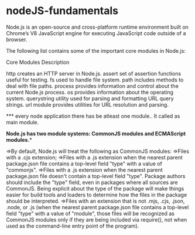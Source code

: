 # nodeJS-fundamentals

Node.js is an open-source and cross-platform runtime environment built on Chrome’s V8 JavaScript engine for executing JavaScript code outside of a browser.

The following list contains some of the important core modules in Node.js:

Core Modules              	Description

http	             creates an HTTP server in Node.js.
assert	           set of assertion functions useful for testing.
fs	               used to handle file system.
path	             includes methods to deal with file paths.
process          	 provides information and control about the current Node.js process.
os	               provides information about the operating system.
querystring	       utility used for parsing and formatting URL query strings.
url	               module provides utilities for URL resolution and parsing.


*** every node application there has be atleast one module.. It called as main module.

**Node.js has two module systems: CommonJS modules and ECMAScript modules.***

=>By default, Node.js will treat the following as CommonJS modules:
=>Files with a .cjs extension;
=>Files with a .js extension when the nearest parent package.json file contains a top-level field "type" with a value of "commonjs".
=>Files with a .js extension when the nearest parent package.json file doesn't contain a top-level field "type". Package authors should include the "type" field, even in packages where all sources are CommonJS. Being explicit about the type of the package will make things easier for build tools and loaders to determine how the files in the package should be interpreted.
=>Files with an extension that is not .mjs, .cjs, .json, .node, or .js (when the nearest parent package.json file contains a top-level field "type" with a value of "module", those files will be recognized as CommonJS modules only if they are being included via require(), not when used as the command-line entry point of the program).

